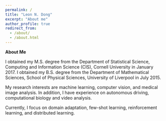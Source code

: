 ```yaml
---
permalink: /
title: "Leon N. Dong"
excerpt: "About me"
author_profile: true
redirect_from: 
  - /about/
  - /about.html
---
```


<!-- <img src="https://leonndong.github.io/images/bg.png" alt="drawing" width="420px"/>  --> 

**About Me**

<!-- I am a research engineer in Petuum, Inc.. -->

I obtained my M.S. degree from the Department of Statistical Science, Computing and Information Science (CIS), Cornell University in January 2017. I obtained my B.S. degree from the Department of Mathematical Sciences, School of Physical Sciences, University of Liverpool in July 2015.  

My research interests are machine learning, computer vision, and medical image analysis. In addition, I have experience on autonomous driving, computational biology and video analysis.

Currently, I focus on domain adaptation, few-shot learning, reinforcement learning, and distributed learning.

<!-- In Petuum, Inc., I am glad that I have the oppurtunity to meet a lot of awesome people from Machine Learning Department, School of Computer Science, Carnegie Mellon University. I learn a lot from Petuum, Inc.. Namely, I receive dedicated instructions from  [<span style="color:blue">Prof. Eric P. Xing</span>](http://www.cs.cmu.edu/~epxing/), [<span style="color:blue">Prof. Min Xu</span>](https://sites.google.com/view/xulab/home), Prof. Xiaodan Liang, Dr. Wei Dai, Dr. Pengtao Xie and Hong Wu. Especially, I want to thank [<span style="color:blue">Prof. Xiaodan Liang</span>](https://lemondan.github.io/) and [<span style="color:blue">Dr. Wei Dai</span>](http://davidwd.org/) for their academic instructions in computer vision and distributed machine learning. Personally, I want to thank [<span style="color:blue">Hong Wu</span>](http://xunzhangthu.org/about/), my best (<span style="color:red">not the one of</span>) friend in Petuum, Inc., for his help in software engineering and the selfless sharing of his working experience and industrial insights, which is really helpful for my future success. -->


